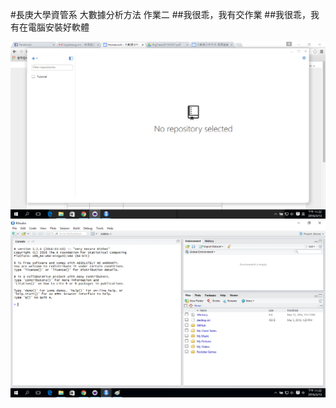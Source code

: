 #長庚大學資管系 大數據分析方法 作業二
##我很乖，我有交作業
##我很乖，我有在電腦安裝好軟體

![alt text](https://github.com/94weilunxia/BigDataCGUIM/blob/master/%E6%9C%AA%E5%91%BD%E5%90%8D.png)
![alt text](https://github.com/94weilunxia/BigDataCGUIM/blob/5e82d1ab8abc6d7abfaa2a1218c26c2518691fe9/%E6%9C%AA%E5%91%BD%E5%90%8D2.png)
